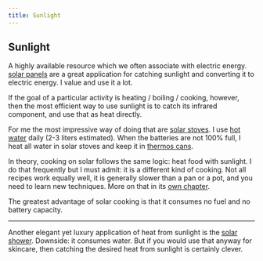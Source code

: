 ```yaml
---
title: Sunlight
---
```

## Sunlight

A highly available resource which we often associate with electric energy. [solar panels](#solar-panels) are a great application for catching sunlight and converting it to electric energy. I value and use it a lot.

If the goal of a particular activity is heating / boiling / cooking, however, then the most efficient way to use sunlight is to catch its infrared component, and use that as heat directly.

For me the most impressive way of doing that are [solar stoves](#solar-stove). I use [hot water](#hot-water) daily (2-3 liters estimated). When the batteries are not 100% full, I heat all water in solar stoves and keep it in [thermos cans](#thermos).

In theory, cooking on solar follows the same logic: heat food with sunlight. I do that frequently but I must admit: it is a different kind of cooking. Not all recipes work equally well, it is generally slower than a pan or a pot, and you need to learn new techniques. More on that in its [own chapter](#solar-stove).

The greatest advantage of solar cooking is that it consumes no fuel and no battery capacity.

- - -

Another elegant yet luxury application of heat from sunlight is the [solar shower](#solar-shower). Downside: it consumes water. But if you would use that anyway for skincare, then catching the desired heat from sunlight is certainly clever.
